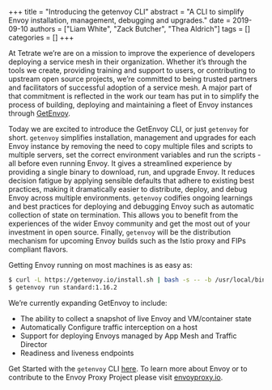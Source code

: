 +++
title = "Introducing the getenvoy CLI"
abstract = "A CLI to simplify Envoy installation, management, debugging and upgrades."
date = 2019-09-10
authors = ["Liam White", "Zack Butcher", "Thea Aldrich"]
tags = []
categories = []
+++

At Tetrate we’re are on a mission to improve the experience of developers deploying a service mesh in their organization. Whether it’s through the tools we create, providing training and support to users, or contributing to upstream open source projects, we’re committed to being trusted partners and facilitators of successful adoption of a service mesh. A major part of that commitment is reflected in the work our team has put in to simplify the process of building, deploying and maintaining a fleet of Envoy instances through [GetEnvoy](https://www.getenvoy.io).

Today we are excited to introduce the GetEnvoy CLI, or just `getenvoy` for short. `getenvoy` simplifies installation, management and upgrades for each Envoy instance by removing the need to copy multiple files and scripts to multiple servers, set the correct environment variables and run the scripts - all before even running Envoy. It gives a streamlined experience by providing a single binary to download, run, and upgrade Envoy. It reduces decision fatigue by applying sensible defaults that adhere to existing best practices, making it dramatically easier to distribute, deploy, and debug Envoy across multiple environments. `getenvoy` codifies ongoing learnings and best practices for deploying and debugging Envoy such as automatic collection of state on termination. This allows you to benefit from the experiences of the wider Envoy community and get the most out of your investment in open source. Finally, `getenvoy` will be the distribution mechanism for upcoming Envoy builds such as the Istio proxy and FIPs compliant flavors.

Getting Envoy running on most machines is as easy as:

```sh
$ curl -L https://getenvoy.io/install.sh | bash -s -- -b /usr/local/bin
$ getenvoy run standard:1.16.2
```

We’re currently expanding GetEnvoy to include:

- The ability to collect a snapshot of live Envoy and VM/container state
- Automatically Configure traffic interception on a host
- Support for deploying Envoys managed by App Mesh and Traffic Director
- Readiness and liveness endpoints 

Get Started with the `getenvoy` CLI [here](/install/). To learn more about Envoy or to contribute to the Envoy Proxy Project please visit [envoyproxy.io](https://www.envoyproxy.io/).
